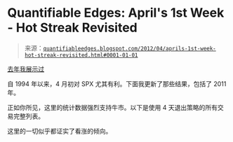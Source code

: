 <!--yml

分类：未分类

日期：2024-05-18 08:50:51

-->

# Quantifiable Edges: April's 1st Week - Hot Streak Revisited

> 来源：[`quantifiableedges.blogspot.com/2012/04/aprils-1st-week-hot-streak-revisited.html#0001-01-01`](http://quantifiableedges.blogspot.com/2012/04/aprils-1st-week-hot-streak-revisited.html#0001-01-01)

[去年我展示过](http://quantifiableedges.blogspot.com/2011/04/aprils-early-month-hot-streak.html)

自 1994 年以来，4 月初对 SPX 尤其有利。下面我更新了那些结果，包括了 2011 年。

正如你所见，这里的统计数据强烈支持牛市。以下是使用 4 天退出策略的所有交易完整列表。

这里的一切似乎都证实了看涨的倾向。
